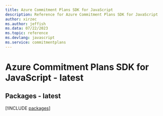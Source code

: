 ```yaml
---
title: Azure Commitment Plans SDK for JavaScript
description: Reference for Azure Commitment Plans SDK for JavaScript
author: xirzec
ms.author: jeffish
ms.data: 07/22/2023
ms.topic: reference
ms.devlang: javascript
ms.service: commitmentplans
---
```

# Azure Commitment Plans SDK for JavaScript - latest
## Packages - latest
[!INCLUDE [packages](commitment-plans-index.md)]